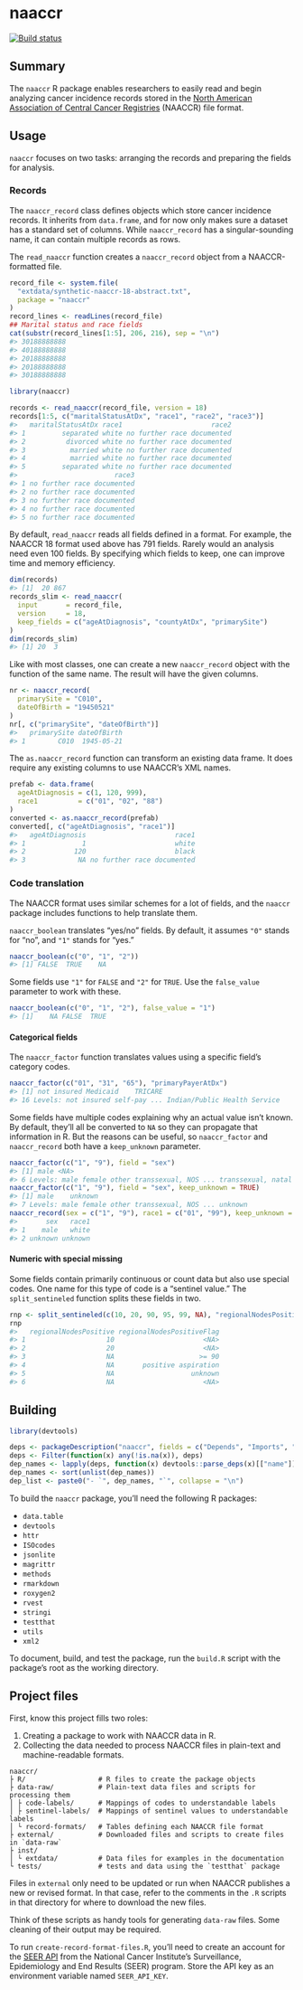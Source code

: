 naaccr
================

[![Build
status](https://travis-ci.org/WerthPADOH/naaccr.svg?branch=master)](https://travis-ci.org/WerthPADOH/naaccr)

## Summary

The `naaccr` R package enables researchers to easily read and begin
analyzing cancer incidence records stored in the [North American
Association of Central Cancer Registries](https://www.naaccr.org/)
(NAACCR) file format.

## Usage

`naaccr` focuses on two tasks: arranging the records and preparing the
fields for analysis.

### Records

The `naaccr_record` class defines objects which store cancer incidence
records. It inherits from `data.frame`, and for now only makes sure a
dataset has a standard set of columns. While `naaccr_record` has a
singular-sounding name, it can contain multiple records as rows.

The `read_naaccr` function creates a `naaccr_record` object from a
NAACCR-formatted file.

``` r
record_file <- system.file(
  "extdata/synthetic-naaccr-18-abstract.txt",
  package = "naaccr"
)
record_lines <- readLines(record_file)
## Marital status and race fields
cat(substr(record_lines[1:5], 206, 216), sep = "\n")
#> 30188888888
#> 40188888888
#> 20188888888
#> 20188888888
#> 30188888888
```

``` r
library(naaccr)

records <- read_naaccr(record_file, version = 18)
records[1:5, c("maritalStatusAtDx", "race1", "race2", "race3")]
#>   maritalStatusAtDx race1                      race2
#> 1         separated white no further race documented
#> 2          divorced white no further race documented
#> 3           married white no further race documented
#> 4           married white no further race documented
#> 5         separated white no further race documented
#>                        race3
#> 1 no further race documented
#> 2 no further race documented
#> 3 no further race documented
#> 4 no further race documented
#> 5 no further race documented
```

By default, `read_naaccr` reads all fields defined in a format. For
example, the NAACCR 18 format used above has 791 fields. Rarely would an
analysis need even 100 fields. By specifying which fields to keep, one
can improve time and memory efficiency.

``` r
dim(records)
#> [1]  20 867
records_slim <- read_naaccr(
  input       = record_file,
  version     = 18,
  keep_fields = c("ageAtDiagnosis", "countyAtDx", "primarySite")
)
dim(records_slim)
#> [1] 20  3
```

Like with most classes, one can create a new `naaccr_record` object with
the function of the same name. The result will have the given columns.

``` r
nr <- naaccr_record(
  primarySite = "C010",
  dateOfBirth = "19450521"
)
nr[, c("primarySite", "dateOfBirth")]
#>   primarySite dateOfBirth
#> 1        C010  1945-05-21
```

The `as.naaccr_record` function can transform an existing data frame. It
does require any existing columns to use NAACCR’s XML names.

``` r
prefab <- data.frame(
  ageAtDiagnosis = c(1, 120, 999),
  race1          = c("01", "02", "88")
)
converted <- as.naaccr_record(prefab)
converted[, c("ageAtDiagnosis", "race1")]
#>   ageAtDiagnosis                      race1
#> 1              1                      white
#> 2            120                      black
#> 3             NA no further race documented
```

### Code translation

The NAACCR format uses similar schemes for a lot of fields, and the
`naaccr` package includes functions to help translate them.

`naaccr_boolean` translates “yes/no” fields. By default, it assumes
`"0"` stands for “no”, and `"1"` stands for “yes.”

``` r
naaccr_boolean(c("0", "1", "2"))
#> [1] FALSE  TRUE    NA
```

Some fields use `"1"` for `FALSE` and `"2"` for `TRUE`. Use the
`false_value` parameter to work with these.

``` r
naaccr_boolean(c("0", "1", "2"), false_value = "1")
#> [1]    NA FALSE  TRUE
```

#### Categorical fields

The `naaccr_factor` function translates values using a specific field’s
category codes.

``` r
naaccr_factor(c("01", "31", "65"), "primaryPayerAtDx")
#> [1] not insured Medicaid    TRICARE    
#> 16 Levels: not insured self-pay ... Indian/Public Health Service
```

Some fields have multiple codes explaining why an actual value isn’t
known. By default, they’ll all be converted to `NA` so they can
propagate that information in R. But the reasons can be useful, so
`naaccr_factor` and `naaccr_record` both have a `keep_unknown`
parameter.

``` r
naaccr_factor(c("1", "9"), field = "sex")
#> [1] male <NA>
#> 6 Levels: male female other transsexual, NOS ... transsexual, natal female
naaccr_factor(c("1", "9"), field = "sex", keep_unknown = TRUE)
#> [1] male    unknown
#> 7 Levels: male female other transsexual, NOS ... unknown
naaccr_record(sex = c("1", "9"), race1 = c("01", "99"), keep_unknown = TRUE)
#>       sex   race1
#> 1    male   white
#> 2 unknown unknown
```

#### Numeric with special missing

Some fields contain primarily continuous or count data but also use
special codes. One name for this type of code is a “sentinel value.” The
`split_sentineled` function splits these fields in
two.

``` r
rnp <- split_sentineled(c(10, 20, 90, 95, 99, NA), "regionalNodesPositive")
rnp
#>   regionalNodesPositive regionalNodesPositiveFlag
#> 1                    10                      <NA>
#> 2                    20                      <NA>
#> 3                    NA                     >= 90
#> 4                    NA       positive aspiration
#> 5                    NA                   unknown
#> 6                    NA                      <NA>
```

## Building

``` r
library(devtools)

deps <- packageDescription("naaccr", fields = c("Depends", "Imports", "Suggests"))
deps <- Filter(function(x) any(!is.na(x)), deps)
dep_names <- lapply(deps, function(x) devtools::parse_deps(x)[["name"]])
dep_names <- sort(unlist(dep_names))
dep_list <- paste0("- `", dep_names, "`", collapse = "\n")
```

To build the `naaccr` package, you’ll need the following R packages:

  - `data.table`
  - `devtools`
  - `httr`
  - `ISOcodes`
  - `jsonlite`
  - `magrittr`
  - `methods`
  - `rmarkdown`
  - `roxygen2`
  - `rvest`
  - `stringi`
  - `testthat`
  - `utils`
  - `xml2`

To document, build, and test the package, run the `build.R` script with
the package’s root as the working directory.

## Project files

First, know this project fills two roles:

1.  Creating a package to work with NAACCR data in R.
2.  Collecting the data needed to process NAACCR files in plain-text and
    machine-readable formats.

<!-- end list -->

    naaccr/
    ├ R/                  # R files to create the package objects
    ├ data-raw/           # Plain-text data files and scripts for processing them
    │ ├ code-labels/      # Mappings of codes to understandable labels
    │ ├ sentinel-labels/  # Mappings of sentinel values to understandable labels
    │ └ record-formats/   # Tables defining each NAACCR file format
    ├ external/           # Downloaded files and scripts to create files in `data-raw`
    ├ inst/
    │ └ extdata/          # Data files for examples in the documentation
    └ tests/              # tests and data using the `testthat` package

Files in `external` only need to be updated or run when NAACCR publishes
a new or revised format. In that case, refer to the comments in the `.R`
scripts in that directory for where to download the new files.

Think of these scripts as handy tools for generating `data-raw` files.
Some cleaning of their output may be required.

To run `create-record-format-files.R`, you’ll need to create an account
for the [SEER API](https://api.seer.cancer.gov/) from the National
Cancer Institute’s Surveillance, Epidemiology and End Results (SEER)
program. Store the API key as an environment variable named
`SEER_API_KEY`.
